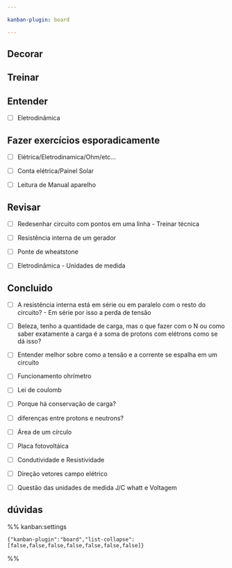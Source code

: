 ```yaml
---

kanban-plugin: board

---
```


## Decorar



## Treinar



## Entender

- [ ] Eletrodinâmica


## Fazer exercícios esporadicamente

- [ ] Elétrica/Eletrodinamica/Ohm/etc...
- [ ] Conta elétrica/Painel Solar
- [ ] Leitura de Manual aparelho


## Revisar

- [ ] Redesenhar circuito com pontos em uma linha - Treinar técnica
- [ ] Resistência interna de um gerador
- [ ] Ponte de wheatstone
- [ ] Eletrodinâmica - Unidades de medida


## Concluido

- [ ] A resistência interna está em série ou em paralelo com o resto do circuito? - Em série por isso a perda de tensão
- [ ] Beleza, tenho a quantidade de carga, mas o que fazer com o N ou como saber exatamente a carga é a soma de protons com elétrons como se dá isso?
- [ ] Entender melhor sobre como a tensão e a corrente se espalha em um circuíto
- [ ] Funcionamento ohrímetro
- [ ] Lei de coulomb
- [ ] Porque há conservação de carga?
- [ ] diferenças entre protons e neutrons?
- [ ] Área de um círculo
- [ ] Placa fotovoltáica
- [ ] Condutividade e Resistividade
- [ ] Direção vetores campo elétrico
- [ ] Questão das unidades de medida J/C whatt e Voltagem


## dúvidas





%% kanban:settings
```
{"kanban-plugin":"board","list-collapse":[false,false,false,false,false,false,false]}
```
%%